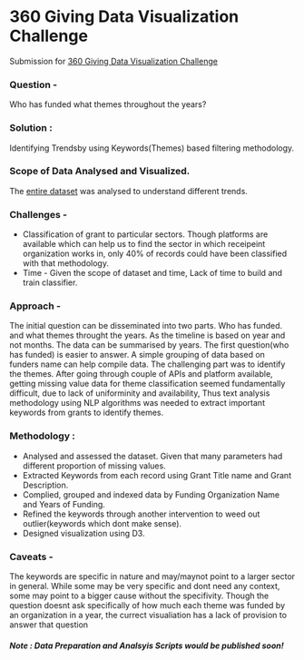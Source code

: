 # 360 Giving  Data Visualization Challenge
Submission for [360 Giving  Data Visualization Challenge](https://challenge.threesixtygiving.org/)

### Question - 
Who has funded what themes throughout the years?

### Solution : 
Identifying Trendsby using Keywords(Themes) based filtering methodology.

### Scope of Data Analysed and Visualized. 
The [entire dataset](http://grantnav.threesixtygiving.org/api/grants.csv) was analysed to understand different trends. 

### Challenges - 
- Classification of grant to particular sectors. Though platforms are available which can help us to find the sector in which receipeint organization works in, only 40% of records could have been classified with that methodology. 
- Time - Given the scope of dataset and time, Lack of time to build and train classifier.

### Approach - 
The initial question can be disseminated into two parts. Who has funded. and what themes throught the years. As the timeline is based on year and not months. The data can be summarised by years. The first question(who has funded) is easier to answer. A simple grouping of data based on funders name can help compile data. The challenging part was to identify the themes. After going through couple of APIs and platform available, getting missing value data for theme classification seemed fundamentally difficult, due to lack of uniforminity and availability, Thus text analysis methodology using NLP algorithms was needed to extract important keywords from grants to identify themes. 

### Methodology : 
- Analysed and assessed the dataset. Given that many parameters had different proportion of missing values. 
- Extracted Keywords from each record using Grant Title name and Grant Description. 
- Complied, grouped and indexed data by Funding Organization Name and Years of Funding. 
- Refined the keywords through another intervention to weed out outlier(keywords which dont make sense).
- Designed visualization using D3. 

### Caveats - 
The keywords are specific in nature and may/maynot point to a larger sector in general. While some may be very specific and dont need any context, some may point to a bigger cause without the specifivity. Though the question doesnt ask specifically of how much each theme was funded by an organization in a year, the currect visualiation has a lack of provision to answer that question  

#####  Note : Data Preparation and Analsyis Scripts would be published soon! 
